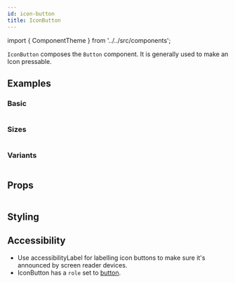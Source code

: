 ```yaml
---
id: icon-button
title: IconButton
---
```


import { ComponentTheme } from '../../src/components';

`IconButton` composes the `Button` component. It is generally used to make an Icon pressable.

## Examples

### Basic

```ComponentSnackPlayer path=components,composites,IconButton,Basic.tsx

```

### Sizes

```ComponentSnackPlayer path=components,composites,IconButton,Sizes.tsx

```

### Variants

```ComponentSnackPlayer path=components,composites,IconButton,Variant.tsx

```

## Props

```ComponentPropTable path=composites,IconButton,index.tsx

```

## Styling

<ComponentTheme   name="iconButton" fileName="icon-button" />

## Accessibility

- Use accessibilityLabel for labelling icon buttons to make sure it's announced by screen reader devices.
- IconButton has a `role` set to [button](https://www.w3.org/WAI/ARIA/apg/#button).
